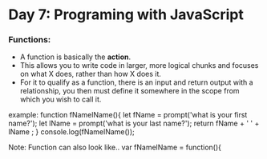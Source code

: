 # Day 7: Programing with JavaScript

### Functions:
- A function is basically the **action**.
- This allows you to write code in larger, more logical chunks and focuses on what X does, rather than how X does it.
- For it to qualify as a function, there is an input and return output with a relationship, you then must define it somewhere in the scope from which you wish to call it.

example:
function fNamelName(){
  let fName = prompt('what is your first name?');
  let lName = prompt('what is your last name?');
  return  fName + ' ' + lName ;
}
console.log(fNamelName());

Note: Function can also look like..
var fNamelName = function(){

